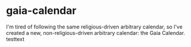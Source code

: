 # gaia-calendar
I'm tired of following the same religious-driven arbitrary calendar, so I've created a new, non-religious-driven arbitrary calendar: the Gaia Calendar. testtext
